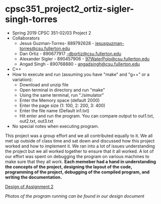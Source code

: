 # cpsc351_project2_ortiz-sigler-singh-torres

- Spring 2019 CPSC 351-02/03 Project 2
- Collaborators
  - Jesus Guzman-Torres- 889792628 - jesusguzman-torres@csu.fullerton.edu
  - Dan Ortiz - 890677917 -dbortiz@csu.fullerton.edu
  - Alexander Sigler - 890457906 - 97WaterPolo@csu.fullerton.edu
  - Angad Singh - 890768880 - angadsingh@csu.fullerton.edu
- C++
- How to execute and run (assuming you have "make" and "g++" or a variation):
  - Download and unzip file
  - Open terminal in directory and run "make"
  - Using the same terminal, run "./simulator"
  - Enter the Memory space (default 2000)
  - Enter the page size (1: 100, 2: 200, 3: 400)
  - Enter the file name (Default in1.txt)
  - Hit enter and run the program. You can compare output to out1.txt, out2.txt, out3.txt
- No special notes when executing program.

This project was a group effort and we all contributed equally to it. We all met up outside of class time and sat down and discussed how this project worked and how to implement it. We ran into a lot of issues understanding the project but we all worked together to ensure that it all worked. A lot of our effort was spent on debugging the program on various machines to make sure that they all work. **Each memeber had a hand in understanding the concepts of the project, designing the layout of the code, programming of the project, debugging of the compiled program, and writing the documentation.**

[Design of Assignment 2](https://docs.google.com/document/d/1m1GvPuXZjzZw8ymdCA2ZRmOkF0d_P2C5CYRI4j8JY3o/edit?ts=5ce0ad02)

*Photos of the program running can be found in our design document*
